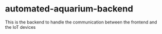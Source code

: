 # automated-aquarium-backend
This is the backend to handle the communication between the frontend and the IoT devices
